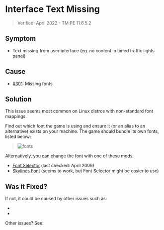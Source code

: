 # Interface Text Missing

> Verified: April 2022 - TM:PE 11.6.5.2

## Symptom

* Text missing from user interface (eg. no content in timed traffic lights panel)

## Cause

* [#301](https://github.com/krzychu124/Cities-Skylines-Traffic-Manager-President-Edition/issues/301): Missing fonts

## Solution

This issue seems most common on Linux distros with non-standard font mappings.

Find out which font the game is using and ensure it (or an alias to an alternative) exists on your machine. The game
should bundle its own fonts, listed below:

> ![fonts](picInterfaceTextMissing_fonts.jpg)

Alternatively, you can change the font with one of these mods:

* [Font Selector](https://steamcommunity.com/sharedfiles/filedetails/?id=412149127) (last checked: April 2009)
* [Skylines Font](https://steamcommunity.com/sharedfiles/filedetails/?id=408286108) (seems to work, but Font Selector
  might be easier to use)

## Was it Fixed?

If not, it could be caused by other issues such as:

* [](Clicking-button-makes-text-dissapear.md)
* [](Road-names-distorted.md)

Other issues? See: [](Troubleshooting.md)